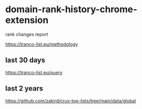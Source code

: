 # domain-rank-history-chrome-extension




rank changes report 


https://tranco-list.eu/methodology

## last 30 days

https://tranco-list.eu/query

## last 2 years

https://github.com/zakird/crux-top-lists/tree/main/data/global

